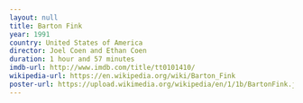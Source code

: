 ```yaml
---
layout: null
title: Barton Fink
year: 1991
country: United States of America
director: Joel Coen and Ethan Coen
duration: 1 hour and 57 minutes
imdb-url: http://www.imdb.com/title/tt0101410/
wikipedia-url: https://en.wikipedia.org/wiki/Barton_Fink
poster-url: https://upload.wikimedia.org/wikipedia/en/1/1b/BartonFink.jpg
---
```

